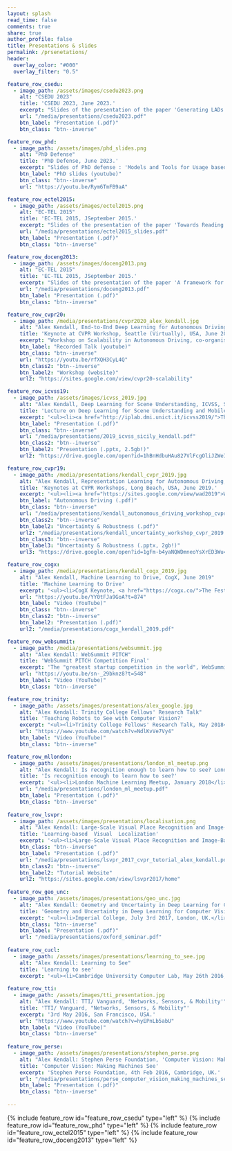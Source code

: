 ```yaml
---
layout: splash
read_time: false
comments: true
share: true
author_profile: false
title: Presentations & slides
permalink: /prsenetations/
header:
  overlay_color: "#000"
  overlay_filter: "0.5"

feature_row_csedu:
  - image_path: /assets/images/csedu2023.png
    alt: "CSEDU 2023"
    title: 'CSEDU 2023, June 2023.'
    excerpt: "Slides of the presentation of the paper 'Generating LADs that make sense'."
    url: "/media/presentations/csedu2023.pdf"
    btn_label: "Presentation (.pdf)"
    btn_class: "btn--inverse"

feature_row_phd:
  - image_path: /assets/images/phd_slides.png
    alt: "PhD Defense"
    title: 'PhD Defense, June 2023.'
    excerpt: "Slides of PhD defense : 'Models and Tools for Usage based e-Learning Documents Reengineering'."
    btn_label: "PhD slides (youtube)"
    btn_class: "btn--inverse"
    url: "https://youtu.be/Rym6TmFB9aA"

feature_row_ectel2015:
  - image_path: /assets/images/ectel2015.png
    alt: "EC-TEL 2015"
    title: 'EC-TEL 2015, JSeptember 2015.'
    excerpt: "Slides of the presentation of the paper 'Towards Reading Session-based Indicators in Educational Reading Analytics'."
    url: "/media/presentations/ectel2015_slides.pdf"
    btn_label: "Presentation (.pdf)"
    btn_class: "btn--inverse"

feature_row_doceng2013:
  - image_path: /assets/images/doceng2013.png
    alt: "EC-TEL 2015"
    title: 'EC-TEL 2015, JSeptember 2015.'
    excerpt: "Slides of the presentation of the paper 'A framework for Usage-based Document Renngineering'."
    url: "/media/presentations/doceng2013.pdf"
    btn_label: "Presentation (.pdf)"
    btn_class: "btn--inverse"

feature_row_cvpr20:
  - image_path: /media/presentations/cvpr2020_alex_kendall.jpg
    alt: "Alex Kendall, End-to-End Deep Learning for Autonomous Driving, CVPR 2020"
    title: 'Keynote at CVPR Workshop, Seattle (Virtually), USA, June 2020.'
    excerpt: "Workshop on Scalability in Autonomous Driving, co-organised by Waymo and Oxford's VGG."
    btn_label: "Recorded Talk (youtube)"
    btn_class: "btn--inverse"
    url: "https://youtu.be/rfXQH3CyL4Q"
    btn_class2: "btn--inverse"
    btn_label2: "Workshop (website)"
    url2: "https://sites.google.com/view/cvpr20-scalability"

feature_row_icvss19:
  - image_path: /assets/images/icvss_2019.jpg
    alt: "Alex Kendall, Deep Learning for Scene Understanding, ICVSS, Sicily, 2019"
    title: 'Lecture on Deep Learning for Scene Understanding and Mobile Robotics'
    excerpt: '<ul><li><a href="http://iplab.dmi.unict.it/icvss2019/">The International Computer Vision Summer School</a>, Sicily, July 2019</li></ul>'
    btn_label: "Presentation (.pdf)"
    btn_class: "btn--inverse"
    url: "/media/presentations/2019_icvss_sicily_kendall.pdf"
    btn_class2: "btn--inverse"
    btn_label2: "Presentation (.pptx, 2.5gb!)"
    url2: "https://drive.google.com/open?id=1hBnHdbuHAu827VlFcgOliJZWeItRUlLc"

feature_row_cvpr19:
  - image_path: /media/presentations/kendall_cvpr_2019.jpg
    alt: "Alex Kendall, Representation Learning for Autonomous Driving, CVPR 2019"
    title: 'Keynotes at CVPR Workshops, Long Beach, USA, June 2019.'
    excerpt: '<ul><li><a href="https://sites.google.com/view/wad2019">Workshop on Autonomous Driving</a></li><li><a href="https://sites.google.com/view/saiad-wscvpr19">Safe Artificial Intelligence for Autonomous Driving</a></li><li><a href="https://sites.google.com/view/uncertainty2019">Uncertainty and Robustness in Deep Visual Learning</a></li></ul>'    
    btn_label: "Autonomous Driving (.pdf)"
    btn_class: "btn--inverse"
    url: "/media/presentations/kendall_autonomous_driving_workshop_cvpr_2019.pdf"
    btn_class2: "btn--inverse"
    btn_label2: "Uncertainty & Robustness (.pdf)"
    url2: "/media/presentations/kendall_uncertainty_workshop_cvpr_2019.pdf"
    btn_class3: "btn--inverse"
    btn_label3: "Uncertainty & Robustness (.pptx, 2gb!)"
    url3: "https://drive.google.com/open?id=1gFm-b4yaNQWDmneoYsXrED3Wu4o9kG9k"

feature_row_cogx:
  - image_path: /media/presentations/kendall_cogx_2019.jpg
    alt: "Alex Kendall, Machine Learning to Drive, CogX, June 2019"
    title: 'Machine Learning to Drive'
    excerpt: '<ul><li>CogX Keynote, <a href="https://cogx.co/">The Festival of AI and Emerging Technology</a>, London, June 2019</li></ul>'
    url: "https://youtu.be/YY0tFJa9GoA?t=874"
    btn_label: "Video (YouTube)"
    btn_class: "btn--inverse"
    btn_class2: "btn--inverse"
    btn_label2: "Presentation (.pdf)"
    url2: "/media/presentations/cogx_kendall_2019.pdf"

feature_row_websummit:
  - image_path: /media/presentations/websummit.jpg
    alt: "Alex Kendall: WebSummit PITCH"
    title: 'WebSummit PITCH Competition Final'
    excerpt: 'The "greatest startup competition in the world", WebSummit PITCH Final, Lisbon, Portugal, November 2018'
    url: "https://youtu.be/sn-_29bknz8?t=548"
    btn_label: "Video (YouTube)"
    btn_class: "btn--inverse"

feature_row_trinity:
  - image_path: /assets/images/presentations/alex_google.jpg
    alt: "Alex Kendall: Trinity College Fellows' Research Talk"
    title: 'Teaching Robots to See with Computer Vision?'
    excerpt: "<ul><li>Trinity College Fellows' Research Talk, May 2018</li></ul>"
    url: "https://www.youtube.com/watch?v=NdlKvVe7Vy4"
    btn_label: "Video (YouTube)"
    btn_class: "btn--inverse"

feature_row_mllondon:
  - image_path: /assets/images/presentations/london_ml_meetup.png
    alt: "Alex Kendall: Is recognition enough to learn how to see? London Machine Learning Meetup"
    title: 'Is recognition enough to learn how to see?'
    excerpt: '<ul><li>London Machine Learning Meetup, January 2018</li></ul>'
    url: "/media/presentations/london_ml_meetup.pdf"
    btn_label: "Presentation (.pdf)"
    btn_class: "btn--inverse"
    
feature_row_lsvpr:
  - image_path: /assets/images/presentations/localisation.png
    alt: "Alex Kendall: Large-Scale Visual Place Recognition and Image-Based Localization, CVPR Tutorial"
    title: 'Learning-based	Visual	Localization'
    excerpt: '<ul><li>Large-Scale Visual Place Recognition and Image-Based Localization, CVPR Tutorial, Hawaii, 2017</li></ul>'
    btn_class: "btn--inverse"
    btn_label: "Presentation (.pdf)"
    url: "/media/presentations/lsvpr_2017_cvpr_tutorial_alex_kendall.pdf"
    btn_class2: "btn--inverse"
    btn_label2: "Tutorial Website"
    url2: "https://sites.google.com/view/lsvpr2017/home"
    
feature_row_geo_unc:
  - image_path: /assets/images/presentations/geo_unc.jpg
    alt: "Alex Kendall: Geometry and Uncertainty in Deep Learning for Computer Vision"
    title: 'Geometry and Uncertainty in Deep Learning for Computer Vision'
    excerpt: '<ul><li>Imperial College, July 3rd 2017, London, UK.</li><li>Oxford University, March 20th 2017, Oxford, UK.</li><li>Bristol University, March 21st 2017, Bristol, UK.</li></ul>'
    btn_class: "btn--inverse"
    btn_label: "Presentation (.pdf)"
    url: "/media/presentations/oxford_seminar.pdf"
    
feature_row_cucl:
  - image_path: /assets/images/presentations/learning_to_see.jpg
    alt: "Alex Kendall: Learning to See"
    title: 'Learning to see'
    excerpt: '<ul><li>Cambridge University Computer Lab, May 26th 2016, Cambridge, UK.</li><li>Google [X], 2nd May 2016, Mountain View, USA.</li><li>British Machine Vision Association, "Computer Vision for Automotive Applications – The Road Ahead", April 13th 2016, London, UK.</li></ul>'
  
feature_row_tti:
  - image_path: /assets/images/tti_presentation.jpg
    alt: "Alex Kendall: TTI/ Vanguard, 'Networks, Sensors, & Mobility'"
    title: 'TTI/ Vanguard, "Networks, Sensors, & Mobility"'
    excerpt: '3rd May 2016, San Francisco, USA.'
    url: "https://www.youtube.com/watch?v=hyEPnLb5abU"
    btn_label: "Video (YouTube)"
    btn_class: "btn--inverse"
    
feature_row_perse:
  - image_path: /assets/images/presentations/stephen_perse.png
    alt: "Alex Kendall: Stephen Perse Foundation, 'Computer Vision: Making Machines See'"
    title: 'Computer Vision: Making Machines See'
    excerpt: 'Stephen Perse Foundation, 4th Feb 2016, Cambridge, UK.'
    url: "/media/presentations/perse_computer_vision_making_machines_see.pdf"
    btn_label: "Presentation (.pdf)"
    btn_class: "btn--inverse"
    
---
```


{% include feature_row id="feature_row_csedu" type="left" %}
{% include feature_row id="feature_row_phd" type="left" %}
{% include feature_row id="feature_row_ectel2015" type="left" %}
{% include feature_row id="feature_row_doceng2013" type="left" %}